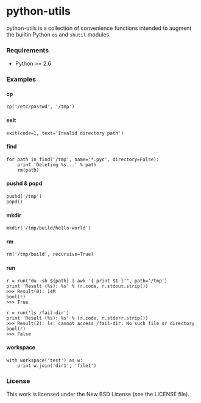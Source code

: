 python-utils
============

python-utils is a collection of convenience functions intended to augment the
builtin Python `os` and `shutil` modules.

### Requirements

 * Python >= 2.6

### Examples

#### cp

    cp('/etc/passwd', '/tmp')

#### exit

    exit(code=1, text='Invalid directory path')

#### find

    for path in find('/tmp', name='*.pyc', directory=False):
        print 'Deleting %s...' % path
        rm(path)

#### pushd & popd

    pushd('/tmp')
    popd()

#### mkdir

    mkdir('/tmp/build/hello-world')

#### rm

    rm('/tmp/build', recursive=True)

#### run

    r = run("du -sh ${path} | awk '{ print $1 }'", path='/tmp')
    print 'Result (%s): %s' % (r.code, r.stdout.strip())
    >>> Result(0): 14M
    bool(r)
    >>> True

    r = run('ls /fail-dir')
    print 'Result (%s): %s' % (r.code, r.stderr.strip())
    >>> Result(2): ls: cannot access /fail-dir: No such file or directory
    bool(r)
    >>> False

#### workspace

    with workspace('test') as w:
        print w.join('dir1', 'file1')

### License

This work is licensed under the New BSD License (see the LICENSE file).
